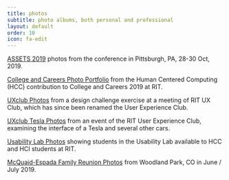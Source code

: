 ```yaml
---
title: photos
subtitle: photo albums, both personal and professional
layout: default
order: 10
icon: fa-edit
---
```


[ASSETS 2019](assets2019/index.html) photos from the conference in Pittsburgh, PA, 28-30 Oct, 2019.

[College and Careers Photo Portfolio](20190803college-careers/index.html) from the Human Centered Computing (HCC) contribution to College and Careers 2019 at RIT.

[UXclub Photos](uxclub/index.html) from a design challenge exercise at a meeting of RIT UX Club, which has since been renamed the User Experience Club.

[UXclub Tesla Photos](20191010uxclubtesla/index.html) from an event of the RIT User Experience Club, examining the interface of a Tesla and several other cars.

[Usability Lab Photos](usability/index.html) showing students in the Usability Lab available to HCC and HCI students at RIT.

[McQuaid-Espada Family Reunion Photos](reunion2019/index.html) from Woodland Park, CO in June / July 2019.
